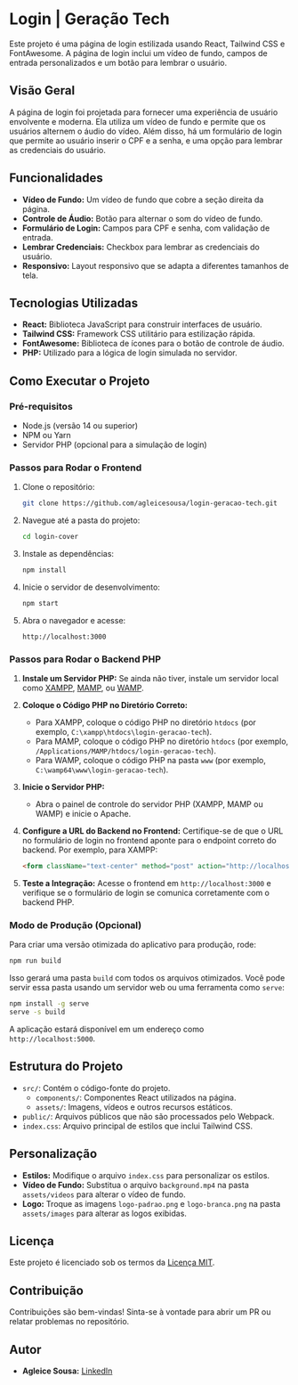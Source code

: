 # Login | Geração Tech

Este projeto é uma página de login estilizada usando React, Tailwind CSS e FontAwesome. A página de login inclui um vídeo de fundo, campos de entrada personalizados e um botão para lembrar o usuário.

## Visão Geral

A página de login foi projetada para fornecer uma experiência de usuário envolvente e moderna. Ela utiliza um vídeo de fundo e permite que os usuários alternem o áudio do vídeo. Além disso, há um formulário de login que permite ao usuário inserir o CPF e a senha, e uma opção para lembrar as credenciais do usuário.

## Funcionalidades

- **Vídeo de Fundo:** Um vídeo de fundo que cobre a seção direita da página.
- **Controle de Áudio:** Botão para alternar o som do vídeo de fundo.
- **Formulário de Login:** Campos para CPF e senha, com validação de entrada.
- **Lembrar Credenciais:** Checkbox para lembrar as credenciais do usuário.
- **Responsivo:** Layout responsivo que se adapta a diferentes tamanhos de tela.

## Tecnologias Utilizadas

- **React:** Biblioteca JavaScript para construir interfaces de usuário.
- **Tailwind CSS:** Framework CSS utilitário para estilização rápida.
- **FontAwesome:** Biblioteca de ícones para o botão de controle de áudio.
- **PHP:** Utilizado para a lógica de login simulada no servidor.

## Como Executar o Projeto

### Pré-requisitos

- Node.js (versão 14 ou superior)
- NPM ou Yarn
- Servidor PHP (opcional para a simulação de login)

### Passos para Rodar o Frontend

1. Clone o repositório:

   ```bash
   git clone https://github.com/agleicesousa/login-geracao-tech.git
   ```

2. Navegue até a pasta do projeto:

   ```bash
   cd login-cover
   ```

3. Instale as dependências:

   ```bash
   npm install
   ```

4. Inicie o servidor de desenvolvimento:

   ```bash
   npm start
   ```

5. Abra o navegador e acesse:

   ```
   http://localhost:3000
   ```

### Passos para Rodar o Backend PHP

1. **Instale um Servidor PHP:** Se ainda não tiver, instale um servidor local como [XAMPP](https://www.apachefriends.org/index.html), [MAMP](https://www.mamp.info/), ou [WAMP](https://www.wampserver.com/).

2. **Coloque o Código PHP no Diretório Correto:**
   - Para XAMPP, coloque o código PHP no diretório `htdocs` (por exemplo, `C:\xampp\htdocs\login-geracao-tech`).
   - Para MAMP, coloque o código PHP no diretório `htdocs` (por exemplo, `/Applications/MAMP/htdocs/login-geracao-tech`).
   - Para WAMP, coloque o código PHP na pasta `www` (por exemplo, `C:\wamp64\www\login-geracao-tech`).

3. **Inicie o Servidor PHP:**
   - Abra o painel de controle do servidor PHP (XAMPP, MAMP ou WAMP) e inicie o Apache.

4. **Configure a URL do Backend no Frontend:** Certifique-se de que o URL no formulário de login no frontend aponte para o endpoint correto do backend. Por exemplo, para XAMPP:

   ```html
   <form className="text-center" method="post" action="http://localhost/login-geracao-tech/moodle_login.php">
   ```

5. **Teste a Integração:** Acesse o frontend em `http://localhost:3000` e verifique se o formulário de login se comunica corretamente com o backend PHP.

### Modo de Produção (Opcional)

Para criar uma versão otimizada do aplicativo para produção, rode:

```bash
npm run build
```

Isso gerará uma pasta `build` com todos os arquivos otimizados. Você pode servir essa pasta usando um servidor web ou uma ferramenta como `serve`:

```bash
npm install -g serve
serve -s build
```

A aplicação estará disponível em um endereço como `http://localhost:5000`.

## Estrutura do Projeto

- `src/`: Contém o código-fonte do projeto.
  - `components/`: Componentes React utilizados na página.
  - `assets/`: Imagens, vídeos e outros recursos estáticos.
- `public/`: Arquivos públicos que não são processados pelo Webpack.
- `index.css`: Arquivo principal de estilos que inclui Tailwind CSS.

## Personalização

- **Estilos:** Modifique o arquivo `index.css` para personalizar os estilos.
- **Vídeo de Fundo:** Substitua o arquivo `background.mp4` na pasta `assets/videos` para alterar o vídeo de fundo.
- **Logo:** Troque as imagens `logo-padrao.png` e `logo-branca.png` na pasta `assets/images` para alterar as logos exibidas.

## Licença

Este projeto é licenciado sob os termos da [Licença MIT](./LICENSE).

## Contribuição

Contribuições são bem-vindas! Sinta-se à vontade para abrir um PR ou relatar problemas no repositório.

## Autor

- **Agleice Sousa:** [LinkedIn](https://www.linkedin.com/in/agleice-sousa/)
